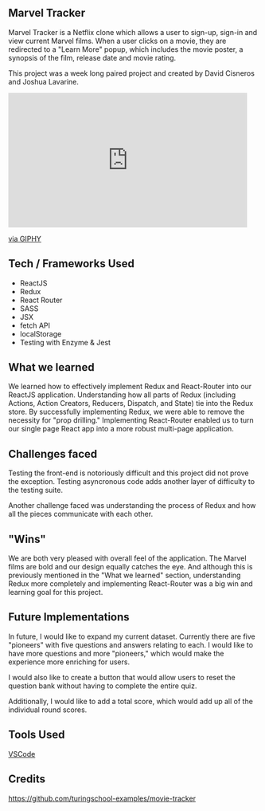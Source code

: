 ## Marvel Tracker
Marvel Tracker is a Netflix clone which allows a user to sign-up, sign-in and view current Marvel films. When a user clicks on a movie, they are redirected to a "Learn More" popup, which includes the movie poster, a synopsis of the film, release date and movie rating. 

This project was a week long paired project and created by David Cisneros and Joshua Lavarine.

<iframe src="https://giphy.com/embed/1msv7MOasX5cfqK19U" width="480" height="270" frameBorder="0" class="giphy-embed" allowFullScreen></iframe><p><a href="https://giphy.com/gifs/1msv7MOasX5cfqK19U">via GIPHY</a></p>

## Tech / Frameworks Used
- ReactJS
- Redux
- React Router
- SASS
- JSX
- fetch API
- localStorage
- Testing with Enzyme & Jest

## What we learned
We learned how to effectively implement Redux and React-Router into our ReactJS application. Understanding how all parts of Redux (including Actions, Action Creators, Reducers, Dispatch, and State) tie into the Redux store. By successfully implementing Redux, we were able to remove the necessity for "prop drilling." Implementing React-Router enabled us to turn our single page React app into a more robust multi-page application. 

## Challenges faced
Testing the front-end is notoriously difficult and this project did not prove the exception. Testing asyncronous code adds another layer of difficulty to the testing suite. 

Another challenge faced was understanding the process of Redux and how all the pieces communicate with each other. 


## "Wins"
We are both very pleased with overall feel of the application. The Marvel films are bold and our design equally catches the eye. And although this is previously mentioned in the "What we learned" section, understanding Redux more completely and implementing React-Router was a big win and learning goal for this project. 

## Future Implementations
In future, I would like to expand my current dataset. Currently there are five "pioneers" with five questions and answers relating to each. I would like to have more questions and more "pioneers," which would make the experience more enriching for users.

I would also like to create a button that would allow users to reset the question bank without having to complete the entire quiz.

Additionally, I would like to add a total score, which would add up all of the individual round scores. 

## Tools Used
[VSCode](https://code.visualstudio.com/)  

## Credits

https://github.com/turingschool-examples/movie-tracker

